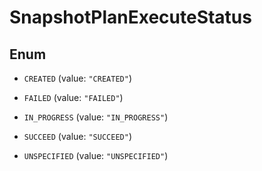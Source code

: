 

# SnapshotPlanExecuteStatus

## Enum


* `CREATED` (value: `"CREATED"`)

* `FAILED` (value: `"FAILED"`)

* `IN_PROGRESS` (value: `"IN_PROGRESS"`)

* `SUCCEED` (value: `"SUCCEED"`)

* `UNSPECIFIED` (value: `"UNSPECIFIED"`)



